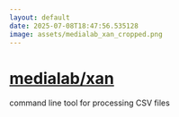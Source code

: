 ```yaml
---
layout: default
date: 2025-07-08T18:47:56.535128
image: assets/medialab_xan_cropped.png
---
```


# [medialab/xan](https://github.com/medialab/xan)

command line tool for processing CSV files
